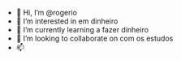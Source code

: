 - 👋 Hi, I’m @rogerio
- 👀 I’m interested in em dinheiro
- 🌱 I’m currently learning a fazer dinheiro
- 💞️ I’m looking to collaborate on com os estudos
- 📫 

<!---
rogerin333/rogerin333 is a ✨ special ✨ repository because its `README.md` (this file) appears on your GitHub profile.
You can click the Preview link to take a look at your changes.
--->
